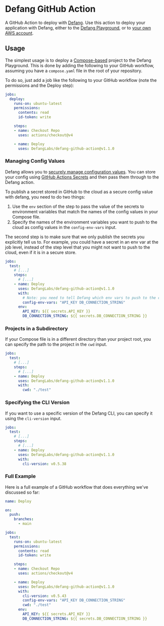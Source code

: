 # Defang GitHub Action

A GitHub Action to deploy with [Defang](https://defang.io/). Use this action to deploy your application with Defang, either to the [Defang Playground](https://docs.defang.io/docs/providers/playground), or to [your own AWS account](https://docs.defang.io/docs/providers/aws).

## Usage

The simplest usage is to deploy a [Compose-based](https://github.com/compose-spec/compose-spec/blob/main/spec.md) project to the Defang Playground. This is done by adding the following to your GitHub workflow, assuming you have a `compose.yaml` file in the root of your repository.

To do so, just add a job like the following to your GitHub workflow (note the permissions and the Deploy step):

```yaml
jobs:
  deploy:
    runs-on: ubuntu-latest
    permissions:
      contents: read
      id-token: write

    steps:
    - name: Checkout Repo
      uses: actions/checkout@v4

    - name: Deploy
      uses: DefangLabs/defang-github-action@v1.1.0
```

### Managing Config Values

Defang allows you to [securely manage configuration values](https://docs.defang.io/docs/concepts/configuration). You can store your config using [GitHub Actions Secrets](https://docs.github.com/en/actions/security-guides/using-secrets-in-github-actions) and then pass them through to the Defang action. 

To publish a secret stored in GitHub to the cloud as a secure config value with defang, you need to do two things:

  1. Use the `env` section of the step to pass the value of the secrets to environment variables that match the names of the config values in your Compose file.
  2. Specify the names of the environment variables you want to push to the cloud as config values in the `config-env-vars` input.

The second step is to make sure that we only publish the secrets you explicitly tell us to. For example, you could have a secret in an env var at the job level, instead of the step level that you might not want to push to the cloud, even if it is in a secure store.

```yaml
jobs:
  test:
    # [...]
    steps:
      # [...]
    - name: Deploy
      uses: DefangLabs/defang-github-action@v1.1.0
      with:
        # Note: you need to tell Defang which env vars to push to the cloud as config values here. Only these ones will be pushed up.
        config-env-vars: "API_KEY DB_CONNECTION_STRING"
      env:
        API_KEY: ${{ secrets.API_KEY }}
        DB_CONNECTION_STRING: ${{ secrets.DB_CONNECTION_STRING }}
```

### Projects in a Subdirectory

If your Compose file is in a different directory than your project root, you can specify the path to the project in the `cwd` input.

```yaml
jobs:
  test:
    # [...]
    steps:
      # [...]
    - name: Deploy
      uses: DefangLabs/defang-github-action@v1.1.0
      with:
        cwd: "./test"
```

### Specifying the CLI Version

If you want to use a specific version of the Defang CLI, you can specify it using the `cli-version` input.

```yaml
jobs:
  test:
    # [...]
    steps:
      # [...]
    - name: Deploy
      uses: DefangLabs/defang-github-action@v1.1.0
      with:
        cli-version: v0.5.38
```

### Full Example

Here is a full example of a GitHub workflow that does everything we've discussed so far:

```yaml
name: Deploy

on:
  push:
    branches:
      - main

jobs:
  test:
    runs-on: ubuntu-latest
    permissions:
      contents: read
      id-token: write

    steps:
    - name: Checkout Repo
      uses: actions/checkout@v4

    - name: Deploy
      uses: DefangLabs/defang-github-action@v1.1.0
      with:
        cli-version: v0.5.43
        config-env-vars: "API_KEY DB_CONNECTION_STRING"
        cwd: "./test"
      env:
        API_KEY: ${{ secrets.API_KEY }}
        DB_CONNECTION_STRING: ${{ secrets.DB_CONNECTION_STRING }}
```
